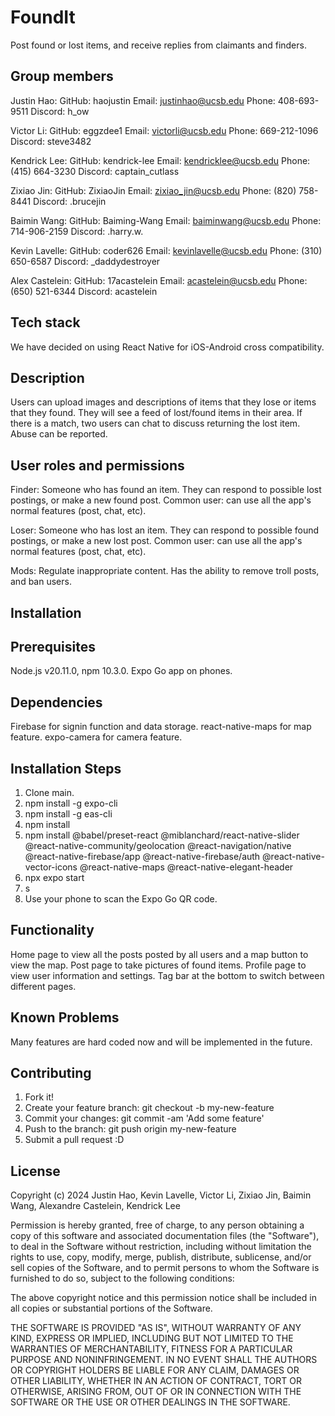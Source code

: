 # FoundIt

Post found or lost items, and receive replies from claimants and finders.

## Group members

Justin Hao: GitHub: haojustin Email: justinhao@ucsb.edu Phone: 408-693-9511 Discord: h_ow

Victor Li: GitHub: eggzdee1 Email: victorli@ucsb.edu Phone: 669-212-1096 Discord: steve3482

Kendrick Lee: GitHub: kendrick-lee Email: kendricklee@ucsb.edu Phone: (415) 664-3230 Discord: captain_cutlass

Zixiao Jin: GitHub: ZixiaoJin Email: zixiao_jin@ucsb.edu Phone: (820) 758-8441 Discord: .brucejin

Baimin Wang: GitHub: Baiming-Wang Email: baiminwang@ucsb.edu Phone: 714-906-2159 Discord: .harry.w.

Kevin Lavelle: GitHub: coder626 Email: kevinlavelle@ucsb.edu Phone: (310) 650-6587 Discord: _daddydestroyer

Alex Castelein: GitHub: 17acastelein Email: acastelein@ucsb.edu Phone: (650) 521-6344 Discord: acastelein

## Tech stack

We have decided on using React Native for iOS-Android cross compatibility.

## Description

Users can upload images and descriptions of items that they lose or items that they found. They will see a feed of lost/found items in their area. If there is a match, two users can chat to discuss returning the lost item. Abuse can be reported.

## User roles and permissions

Finder: Someone who has found an item. They can respond to possible lost postings, or make a new found post. Common user: can use all the app's normal features (post, chat, etc).

Loser: Someone who has lost an item. They can respond to possible found postings, or make a new lost post. Common user: can use all the app's normal features (post, chat, etc).

Mods: Regulate inappropriate content. Has the ability to remove troll posts, and ban users.

## Installation

## Prerequisites

Node.js v20.11.0, npm 10.3.0.
Expo Go app on phones.

## Dependencies

Firebase for signin function and data storage.
react-native-maps for map feature.
expo-camera for camera feature.

## Installation Steps

1. Clone main.
2. npm install -g expo-cli
3. npm install -g eas-cli
4. npm install
5. npm install @babel/preset-react @miblanchard/react-native-slider @react-native-community/geolocation @react-navigation/native @react-native-firebase/app @react-native-firebase/auth @react-native-vector-icons @react-native-maps @react-native-elegant-header
6. npx expo start
7. s
8. Use your phone to scan the Expo Go QR code.

## Functionality

Home page to view all the posts posted by all users and a map button to view the map.
Post page to take pictures of found items.
Profile page to view user information and settings.
Tag bar at the bottom to switch between different pages.

## Known Problems

Many features are hard coded now and will be implemented in the future.

## Contributing

1. Fork it!
2. Create your feature branch: git checkout -b my-new-feature
3. Commit your changes: git commit -am 'Add some feature'
4. Push to the branch: git push origin my-new-feature
5. Submit a pull request :D

## License
Copyright (c) 2024 Justin Hao, Kevin Lavelle, Victor Li, Zixiao Jin, Baimin Wang, Alexandre Castelein, Kendrick Lee

Permission is hereby granted, free of charge, to any person obtaining a copy
of this software and associated documentation files (the "Software"), to deal
in the Software without restriction, including without limitation the rights
to use, copy, modify, merge, publish, distribute, sublicense, and/or sell
copies of the Software, and to permit persons to whom the Software is
furnished to do so, subject to the following conditions:

The above copyright notice and this permission notice shall be included in all
copies or substantial portions of the Software.

THE SOFTWARE IS PROVIDED "AS IS", WITHOUT WARRANTY OF ANY KIND, EXPRESS OR
IMPLIED, INCLUDING BUT NOT LIMITED TO THE WARRANTIES OF MERCHANTABILITY,
FITNESS FOR A PARTICULAR PURPOSE AND NONINFRINGEMENT. IN NO EVENT SHALL THE
AUTHORS OR COPYRIGHT HOLDERS BE LIABLE FOR ANY CLAIM, DAMAGES OR OTHER
LIABILITY, WHETHER IN AN ACTION OF CONTRACT, TORT OR OTHERWISE, ARISING FROM,
OUT OF OR IN CONNECTION WITH THE SOFTWARE OR THE USE OR OTHER DEALINGS IN THE
SOFTWARE.
